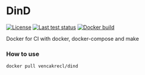 # DinD

[![License][license]](https://github.com/VencaKrecl/dind/blob/master/LICENSE)
[![Last test status][ci]](https://github.com/VencaKrecl/dind/actions?query=workflow%3Adocker-image)
[![Docker build][docker-build]](https://hub.docker.com/r/vencakrecl/dind/builds)

Docker for CI with docker, docker-compose and make

### How to use
```bash
docker pull vencakrecl/dind
```

[license]: https://img.shields.io/badge/License-MIT-green.svg
[ci]: https://img.shields.io/github/workflow/status/VencaKrecl/dind/Docker%20Image%20CI
[docker-build]: https://img.shields.io/docker/cloud/build/vencakrecl/dind